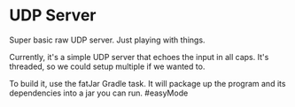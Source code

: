 # UDP Server

Super basic raw UDP server. Just playing with things.

Currently, it's a simple UDP server that echoes the input in all caps. It's threaded, so we could setup multiple if we wanted to.

To build it, use the fatJar Gradle task. It will package up the program and its dependencies into a jar you can run. #easyMode